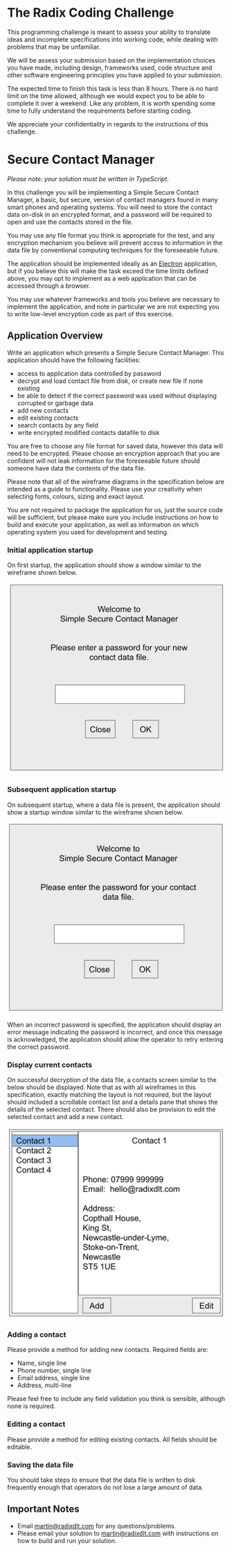 # The Radix Coding Challenge

This programming challenge is meant to assess your ability to translate ideas and incomplete specifications into working code, while dealing with problems that may be unfamiliar.

We will be assess your submission based on the implementation choices you have made, including design, frameworks used, code structure and other software engineering principles you have applied to your submission.

The expected time to finish this task is less than 8 hours.  There is no hard limit on the time allowed, although we would expect you to be able to complete it over a weekend.  Like any problem, it is worth spending some time to fully understand the requirements before starting coding.

We appreciate your confidentiality in regards to the instructions of this challenge.

# Secure Contact Manager

*Please note: your solution must be written in TypeScript*.

In this challenge you will be implementing a Simple Secure Contact Manager, a basic, but secure, version of contact managers found in many smart phones and operating systems.  You will need to store the contact data on-disk in an encrypted format, and a password will be required to open and use the contacts stored in the file.

You may use any file format you think is appropriate for the test, and any encryption mechanism you believe will prevent access to information in the data file by conventional computing techniques for the foreseeable future.

The application should be implemented ideally as an [Electron](https://www.electronjs.org/) application, but if you believe this will make the task exceed the time limits defined above, you may opt to implement as a web application that can be accessed through a browser.

You may use whatever frameworks and tools you believe are necessary to implement the application, and note in particular we are not expecting you to write low-level encryption code as part of this exercise.

## Application Overview

Write an application which presents a Simple Secure Contact Manager.
This application should have the following facilities:

- access to application data controlled by password
- decrypt and load contact file from disk, or create new file if none existing
- be able to detect if the correct password was used without displaying corrupted or garbage data
- add new contacts
- edit existing contacts
- search contacts by any field
- write encrypted modified contacts datafile to disk

You are free to choose any file format for saved data, however this data will need to be encrypted.  Please choose an encryption approach that you are confident will not leak information for the foreseeable future should someone have data the contents of the data file.

Please note that all of the wireframe diagrams in the specification below are intended as a guide to functionality.  Please use your creativity when selecting fonts, colours, sizing and exact layout.

You are not required to package the application for us, just the source code will be sufficient, but please make sure you include instructions on how to build and execute your application, as well as information on which operating system you used for development and testing.

### Initial application startup

On first startup, the application should show a window similar to the wireframe shown below.

![Initial startup](./sscm-initial.png "Initial startup screen")

### Subsequent application startup

On subsequent startup, where a data file is present, the application should show a startup window similar to the wireframe shown below.

![Subsequent startup](./sscm-startup.png "Subsequent startup screen")

When an incorrect password is specified, the application should display an error message indicating the password is incorrect, and once this message is  acknowledged, the application should allow the operator to retry entering the correct password.

### Display current contacts

On successful decryption of the data file, a contacts screen similar to the below should be displayed.  Note that as with all wireframes in this specification, exactly matching the layout is not required, but the layout should included a scrollable contact list and a details pane that shows the details of the selected contact.  There should also be provision to edit the selected contact and add a new contact.

![Current contacts](./sscm-contacts.png "Current contacts screen")

### Adding a contact

Please provide a method for adding new contacts.  Required fields are:

- Name, single line
- Phone number, single line
- Email address, single line
- Address, multi-line

Please feel free to include any field validation you think is sensible, although none is required.

### Editing a contact

Please provide a method for editing existing contacts.  All fields should be editable.

### Saving the data file

You should take steps to ensure that the data file is written to disk frequently enough that operators do not lose a large amount of data.

## Important Notes

* Email <martin@radixdlt.com> for any questions/problems.
* Please email your solution to <martin@radixdlt.com> with instructions on how to build and run your solution.

